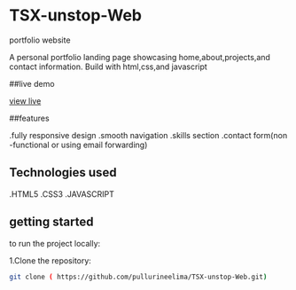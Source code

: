 # TSX-unstop-Web 
portfolio website


A personal portfolio landing page showcasing home,about,projects,and contact information.
Build with html,css,and javascript

##live demo

[view live](https://github.com/pullurineelima/TSX-unstop-Web)

##features

.fully responsive design
.smooth navigation
.skills section 
.contact form(non -functional or using email forwarding)

## Technologies used

.HTML5
.CSS3
.JAVASCRIPT

## getting started

to run the project locally:

1.Clone the repository:
```bash
git clone ( https://github.com/pullurineelima/TSX-unstop-Web.git)
